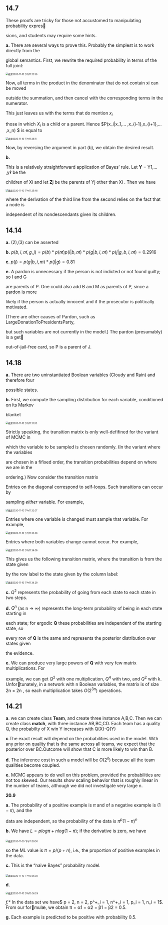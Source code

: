 



## 14.7 

These proofs are tricky for those not accustomed to manipulating probability expres

sions, and students may require some hints.

**a.** There are several ways to prove this. Probably the simplest is to work directly from the

global semantics. First, we rewrite the required probability in terms of the full joint:

<img src="/Users/tjc/Library/Application Support/typora-user-images/截屏2020-11-10 下午11.25.56.png" alt="截屏2020-11-10 下午11.25.56" style="zoom:50%;" />

Now, all terms in the product in the denominator that do not contain xi can be moved

outside the summation, and then cancel with the corresponding terms in the numerator.

This just leaves us with the terms that do mention $x_i$

 those in which $X_i$ is a child or a parent. Hence $P(x_i|x_1,... ,x_{i-1},x_{i+1},... ,x_n) $ is equal to 

<img src="/Users/tjc/Library/Application Support/typora-user-images/截屏2020-11-10 下午11.28.11.png" alt="截屏2020-11-10 下午11.28.11" style="zoom:50%;" />

Now, by reversing the argument in part (b), we obtain the desired result.

**b.**

This is a relatively straightforward application of Bayes’ rule. Let **Y** = Y1,... ,yℓ be the

children of Xi and let **Z**j be the parents of Yj other than Xi . Then we have

<img src="/Users/tjc/Library/Application Support/typora-user-images/截屏2020-11-10 下午11.29.48.png" alt="截屏2020-11-10 下午11.29.48" style="zoom:50%;" />

where the derivation of the third line from the second relies on the fact that a node is

independent of its nondescendants given its children.





## 14.14

**a.** (2),(3) can be asserted

**b.** $p(b,i,\not m,g,j)=p(b)*p(\not m)p(i|b,\not m)*p(g|b,i,\not m)*p(j|g,b,i,\not m)= 0.2916$

**c**. $p(j)= p(g|b,i,m)*p(j|g)=0.81$

**e.** A pardon is unnecessary if the person is not indicted or not found guilty; so I and G

are parents of P. One could also add B and M as parents of P, since a pardon is more

likely if the person is actually innocent and if the prosecutor is politically motivated.

(There are other causes of Pardon, such as LargeDonationToPresidentsParty,

but such variables are not currently in the model.) The pardon (presumably) is a get

out-of-jail-free card, so P is a parent of J.





## 14.18

**a.**  There are two uninstantiated Boolean variables (Cloudy and Rain) and therefore four

possible states.

**b.**  First, we compute the sampling distribution for each variable, conditioned on its Markov

blanket

<img src="/Users/tjc/Library/Application Support/typora-user-images/截屏2020-11-10 下午11.31.20.png" alt="截屏2020-11-10 下午11.31.20" style="zoom:50%;" />

Strictly speaking, the transition matrix is only well-defifined for the variant of MCMC in

which the variable to be sampled is chosen randomly. (In the variant where the variables

are chosen in a fifixed order, the transition probabilities depend on where we are in the

ordering.) Now consider the transition matrix



Entries on the diagonal correspond to self-loops. Such transitions can occur by

sampling *either* variable. For example,

<img src="/Users/tjc/Library/Application Support/typora-user-images/截屏2020-11-10 下午11.32.07.png" alt="截屏2020-11-10 下午11.32.07" style="zoom:50%;" />

Entries where one variable is changed must sample that variable. For example,

<img src="/Users/tjc/Desktop/截屏2020-11-10 下午11.33.38.png" alt="截屏2020-11-10 下午11.33.38" style="zoom:50%;" />

 Entries where both variables change cannot occur. For example,

<img src="/Users/tjc/Library/Application Support/typora-user-images/截屏2020-11-10 下午11.34.09.png" alt="截屏2020-11-10 下午11.34.09" style="zoom:50%;" />

This gives us the following transition matrix, where the transition is from the state given

by the row label to the state given by the column label:

<img src="/Users/tjc/Library/Application Support/typora-user-images/截屏2020-11-10 下午11.34.29.png" alt="截屏2020-11-10 下午11.34.29" style="zoom:50%;" />

**c.** $Q^2$ represents the probability of going from each state to each state in two steps.

**d.**  $Q^n$ (as n → ∞) represents the long-term probability of being in each state starting in

each state; for ergodic **Q** these probabilities are independent of the starting state, so

every row of **Q** is the same and represents the posterior distribution over states given

the evidence.

**e.** We can produce very large powers of **Q** with very few matrix multiplications. For

example, we can get $Q^2$ with one multiplication, $Q^4$ with two, and $Q^2$ with k. Unfortunately, in a network with n Boolean variables, the matrix is of size 2n × 2n , so each multiplication takes $O(2^{3n})$ operations.

## 14.21

**a**. we can create class **Team**, and create three instance A,B,C. Then we can create class **match**, with three instance AB,BC,CD.  Each team has a quality Q, the probabilty of X win Y increases with Q(X)-Q(Y)



**c**.The exact result will depend on the probabilities used in the model. With any prior on quality that is the same across all teams, we expect that the posterior over BC.Outcome will show that C is more likely to win than B. 

**d.** The inference cost in such a model will be $O(2^n)$ because all the team qualities become coupled.

**e.** MCMC appears to do well on this problem, provided the probabilities are not too skewed. Our results show scaling behavior that is roughly linear in the number of teams, although we did not investigate very large n.





**20.9**

**a.**  The probability of a positive example is $π$ and of a negative example is $(1-π)$, and the

data are independent, so the probability of the data is $π^p(1-π)^n$



**b.**  We have $L = p log π + n log(1-π);$ if the derivative is zero, we have

​	<img src="/Users/tjc/Library/Application Support/typora-user-images/截屏2020-11-05 下午11.39.50.png" alt="截屏2020-11-05 下午11.39.50" style="zoom:50%;" />

  so the ML value is $π = p/(p + n)$, i.e., the proportion of positive examples in the data.

**c.**  This is the “naive Bayes” probability model.

​	<img src="/Users/tjc/Library/Application Support/typora-user-images/截屏2020-11-10 下午10.35.30.png" alt="截屏2020-11-10 下午10.35.30" style="zoom:50%;" />



**d.** 

<img src="/Users/tjc/Library/Application Support/typora-user-images/截屏2020-11-10 下午10.36.29.png" alt="截屏2020-11-10 下午10.36.29" style="zoom:50%;" />

*f.**  In the data set we have$ p = 2, n = 2, p^+_i = 1, n^+_i = 1, p_i = 1, n_i = 1$. From our formulæ, we obtain π = α1 = α2 = β1 = β2 = 0.5. 

**g.** Each example is predicted to be positive with probability 0.5.

